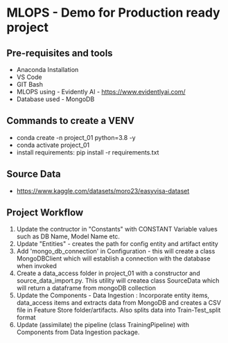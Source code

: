 # MLOPS - Demo for Production ready project
## Pre-requisites and tools
* Anaconda Installation
* VS Code
* GIT Bash
* MLOPS using - Evidently AI - https://www.evidentlyai.com/
* Database used - MongoDB
## Commands to create a VENV
* conda create -n project_01 python=3.8 -y
* conda activate project_01
* install requirements: pip install -r requirements.txt
## Source Data
* https://www.kaggle.com/datasets/moro23/easyvisa-dataset
## Project Workflow
1. Update the contructor in  "Constants" with CONSTANT Variable values such as DB Name, Model Name etc.
2. Update "Entities" - creates the path for config entity and artifact entity
3. Add 'mongo_db_connection' in Configuration - this will create a class MongoDBClient which will establish a connection with the database when invoked
4. Create a data_access folder in project_01 with a constructor and source_data_import.py. This utility will createa class SourceData which will return a dataframe from mongoDB collection
5. Update the Components - Data Ingestion : Incorporate entity items, data_access items and extracts data from MongoDB and creates a CSV file in Feature Store folder/artifacts. Also splits data into Train-Test_split format
6. Update (assimilate) the pipeline (class TrainingPipeline) with Components from Data Ingestion package.



